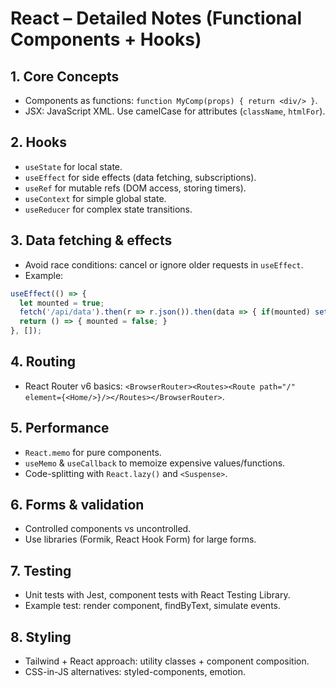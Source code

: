 # React – Detailed Notes (Functional Components + Hooks)

## 1. Core Concepts
- Components as functions: `function MyComp(props) { return <div/> }`.
- JSX: JavaScript XML. Use camelCase for attributes (`className`, `htmlFor`).

## 2. Hooks
- `useState` for local state.
- `useEffect` for side effects (data fetching, subscriptions).
- `useRef` for mutable refs (DOM access, storing timers).
- `useContext` for simple global state.
- `useReducer` for complex state transitions.

## 3. Data fetching & effects
- Avoid race conditions: cancel or ignore older requests in `useEffect`.
- Example:
```js
useEffect(() => {
  let mounted = true;
  fetch('/api/data').then(r => r.json()).then(data => { if(mounted) setData(data) });
  return () => { mounted = false; }
}, []);
```

## 4. Routing
- React Router v6 basics: `<BrowserRouter><Routes><Route path="/" element={<Home/>}/></Routes></BrowserRouter>`.

## 5. Performance
- `React.memo` for pure components.
- `useMemo` & `useCallback` to memoize expensive values/functions.
- Code-splitting with `React.lazy()` and `<Suspense>`.

## 6. Forms & validation
- Controlled components vs uncontrolled.
- Use libraries (Formik, React Hook Form) for large forms.

## 7. Testing
- Unit tests with Jest, component tests with React Testing Library.
- Example test: render component, findByText, simulate events.

## 8. Styling
- Tailwind + React approach: utility classes + component composition.
- CSS-in-JS alternatives: styled-components, emotion.

